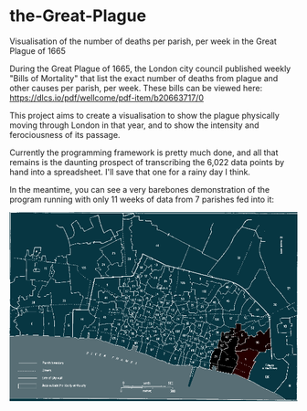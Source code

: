 # the-Great-Plague
Visualisation of the number of deaths per parish, per week in the Great Plague of 1665

During the Great Plague of 1665, the London city council published weekly "Bills of Mortality" that list the exact number of deaths from plague and other causes per parish, per week. These bills can be viewed here: https://dlcs.io/pdf/wellcome/pdf-item/b20663717/0

This project aims to create a visualisation to show the plague physically moving through London in that year, and to show the intensity and ferociousness of its passage.

Currently the programming framework is pretty much done, and all that remains is the daunting prospect of transcribing the 6,022 data points by hand into a spreadsheet. I'll save that one for a rainy day I think.

In the meantime, you can see a very barebones demonstration of the program running with only 11 weeks of data from 7 parishes fed into it:

![Prototype GIF](current_prototype.gif)
